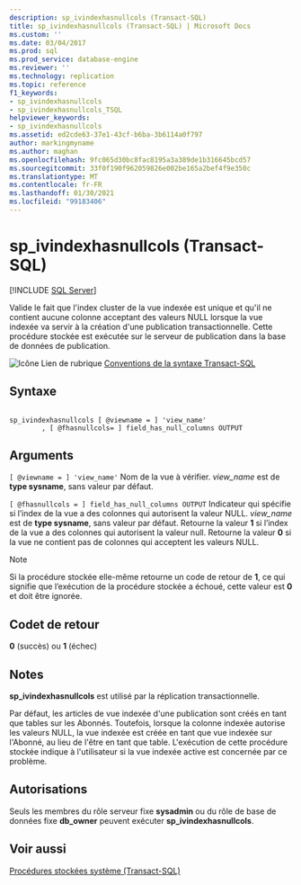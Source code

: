 ```yaml
---
description: sp_ivindexhasnullcols (Transact-SQL)
title: sp_ivindexhasnullcols (Transact-SQL) | Microsoft Docs
ms.custom: ''
ms.date: 03/04/2017
ms.prod: sql
ms.prod_service: database-engine
ms.reviewer: ''
ms.technology: replication
ms.topic: reference
f1_keywords:
- sp_ivindexhasnullcols
- sp_ivindexhasnullcols_TSQL
helpviewer_keywords:
- sp_ivindexhasnullcols
ms.assetid: ed2cde63-37e1-43cf-b6ba-3b6114a0f797
author: markingmyname
ms.author: maghan
ms.openlocfilehash: 9fc065d30bc8fac8195a3a389de1b316645bcd57
ms.sourcegitcommit: 33f0f190f962059826e002be165a2bef4f9e350c
ms.translationtype: MT
ms.contentlocale: fr-FR
ms.lasthandoff: 01/30/2021
ms.locfileid: "99183406"
---
```

# <a name="sp_ivindexhasnullcols-transact-sql"></a>sp_ivindexhasnullcols (Transact-SQL)
[!INCLUDE [SQL Server](../../includes/applies-to-version/sqlserver.md)]

  Valide le fait que l'index cluster de la vue indexée est unique et qu'il ne contient aucune colonne acceptant des valeurs NULL lorsque la vue indexée va servir à la création d'une publication transactionnelle. Cette procédure stockée est exécutée sur le serveur de publication dans la base de données de publication.  
  
 ![Icône Lien de rubrique](../../database-engine/configure-windows/media/topic-link.gif "Icône du lien de rubrique") [Conventions de la syntaxe Transact-SQL](../../t-sql/language-elements/transact-sql-syntax-conventions-transact-sql.md)  
  
## <a name="syntax"></a>Syntaxe  
  
```  
  
sp_ivindexhasnullcols [ @viewname = ] 'view_name'  
        , [ @fhasnullcols= ] field_has_null_columns OUTPUT  
```  
  
## <a name="arguments"></a>Arguments  
`[ @viewname = ] 'view_name'` Nom de la vue à vérifier. *view_name* est de **type sysname**, sans valeur par défaut.  
  
`[ @fhasnullcols = ] field_has_null_columns OUTPUT` Indicateur qui spécifie si l’index de la vue a des colonnes qui autorisent la valeur NULL. *view_name* est de **type sysname**, sans valeur par défaut. Retourne la valeur **1** si l’index de la vue a des colonnes qui autorisent la valeur null. Retourne la valeur **0** si la vue ne contient pas de colonnes qui acceptent les valeurs NULL.  
  
> [!NOTE]  
>  Si la procédure stockée elle-même retourne un code de retour de **1**, ce qui signifie que l’exécution de la procédure stockée a échoué, cette valeur est **0** et doit être ignorée.  
  
## <a name="return-code-values"></a>Codet de retour  
 **0** (succès) ou **1** (échec)  
  
## <a name="remarks"></a>Notes  
 **sp_ivindexhasnullcols** est utilisé par la réplication transactionnelle.  
  
 Par défaut, les articles de vue indexée d'une publication sont créés en tant que tables sur les Abonnés. Toutefois, lorsque la colonne indexée autorise les valeurs NULL, la vue indexée est créée en tant que vue indexée sur l'Abonné, au lieu de l'être en tant que table. L'exécution de cette procédure stockée indique à l'utilisateur si la vue indexée active est concernée par ce problème.  
  
## <a name="permissions"></a>Autorisations  
 Seuls les membres du rôle serveur fixe **sysadmin** ou du rôle de base de données fixe **db_owner** peuvent exécuter **sp_ivindexhasnullcols**.  
  
## <a name="see-also"></a>Voir aussi  
 [Procédures stockées système &#40;Transact-SQL&#41;](../../relational-databases/system-stored-procedures/system-stored-procedures-transact-sql.md)  
  
  
